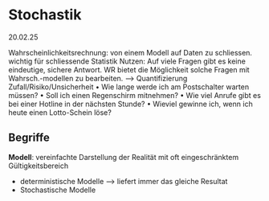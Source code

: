 
# Stochastik
20.02.25

Wahrscheinlichkeitsrechnung: von einem Modell auf Daten zu schliessen. wichtig für schliessende Statistik
Nutzen: Auf viele Fragen gibt es keine eindeutige, sichere Antwort. WR bietet  die Möglichkeit solche Fragen mit Wahrsch.-modellen zu bearbeiten.
--> Quantifizierung Zufall/Risiko/Unsicherheit
• Wie lange werde ich am Postschalter warten müssen?
• Soll ich einen Regenschirm mitnehmen?
• Wie viel Anrufe gibt es bei einer Hotline in der nächsten Stunde?
• Wieviel gewinne ich, wenn ich heute einen Lotto-Schein löse?

## Begriffe
**Modell**: vereinfachte Darstellung der Realität mit oft eingeschränktem Gültigkeitsbereich
- deterministische Modelle --> liefert immer das gleiche Resultat
- Stochastische Modelle
<!--stackedit_data:
eyJoaXN0b3J5IjpbLTEwMjI5MjA0MjUsLTQ4MjczNDU5MSw4MT
UyNTc3NDcsMTk3NDE0OTAyOSwtNTA1MTAyNjk3LDE0Mzg0ODMz
ODJdfQ==
-->